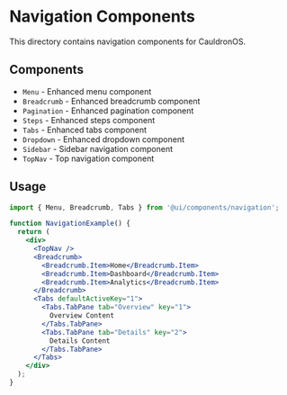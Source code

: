 # Navigation Components

This directory contains navigation components for CauldronOS.

## Components

- `Menu` - Enhanced menu component
- `Breadcrumb` - Enhanced breadcrumb component
- `Pagination` - Enhanced pagination component
- `Steps` - Enhanced steps component
- `Tabs` - Enhanced tabs component
- `Dropdown` - Enhanced dropdown component
- `Sidebar` - Sidebar navigation component
- `TopNav` - Top navigation component

## Usage

```jsx
import { Menu, Breadcrumb, Tabs } from '@ui/components/navigation';

function NavigationExample() {
  return (
    <div>
      <TopNav />
      <Breadcrumb>
        <Breadcrumb.Item>Home</Breadcrumb.Item>
        <Breadcrumb.Item>Dashboard</Breadcrumb.Item>
        <Breadcrumb.Item>Analytics</Breadcrumb.Item>
      </Breadcrumb>
      <Tabs defaultActiveKey="1">
        <Tabs.TabPane tab="Overview" key="1">
          Overview Content
        </Tabs.TabPane>
        <Tabs.TabPane tab="Details" key="2">
          Details Content
        </Tabs.TabPane>
      </Tabs>
    </div>
  );
}
```
